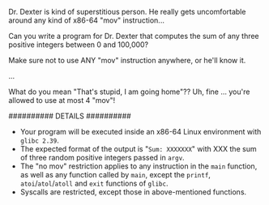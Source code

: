 Dr. Dexter is kind of superstitious person.
He really gets uncomfortable around any kind of x86-64 "mov" instruction...

Can you write a program for Dr. Dexter that computes the sum of any three positive integers between 0 and 100,000?

Make sure not to use ANY "mov" instruction anywhere, or he'll know it.

...

What do you mean "That's stupid, I am going home"?? Uh, fine ... you're allowed to use at most 4 "mov"!


########## DETAILS ##########
- Your program will be executed inside an x86-64 Linux environment with `glibc 2.39`.
- The expected format of the output is "`Sum: XXXXXXX`" with XXX the sum of three random positive integers passed in `argv`.
- The "no mov" restriction applies to any instruction in the `main` function, as well as any function called by `main`, except the `printf`,  `atoi`/`atol`/`atoll` and `exit` functions of `glibc`.
- Syscalls are restricted, except those in above-mentioned functions.
